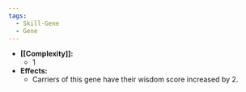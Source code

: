 ```yaml
---
tags:
  - Skill-Gene
  - Gene
---
```

- **[[Complexity]]:**
	- 1
- **Effects:**
	- Carriers of this gene have their wisdom score increased by 2.